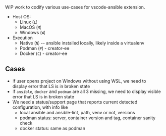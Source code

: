WIP work to codify various use-cases for vscode-ansible extension.

- Host OS:
  - Linux (`L`)
  - MacOS (`M`)
  - Windows (`W`)
- Execution
  - Native (`N`) -- ansible installed locally, likely inside a virtualenv
  - Podman (`P`) - creator-ee
  - Docker (`C`) - creator-ee

## Cases

- If user opens project on Windows without using WSL, we need to display error that LS is in broken state
- If `ansible`, `docker` and `podman` are all 3 missing, we need to display visible error that LS is in broken state
- We need a status/support page that reports current detected configuration, with info like
  - local ansible and ansible-lint, path, venv or not, versions
  - podman status: server, container version and tag, container sanity check
  - docker status: same as podman
